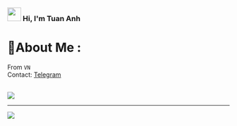 ### <img src="https://tva1.sinaimg.cn/large/e6c9d24egy1h1571l0uucg205k05egri.gif" width="31" /> Hi, I'm Tuan Anh

# 💫About Me :
From `VN`
<br/>
Contact: <a target="_blank" href="https://t.me/tuananh31j">
Telegram
</a>
<br/>
<br/>



![](https://github-readme-stats.vercel.app/api/top-langs/?username=tuananh31j&theme=radical&hide_border=false&include_all_commits=false&count_private=false&layout=compact)

---
[![](https://visitcount.itsvg.in/api?id=tuananh31j&icon=0&color=0)](https://visitcount.itsvg.in)
